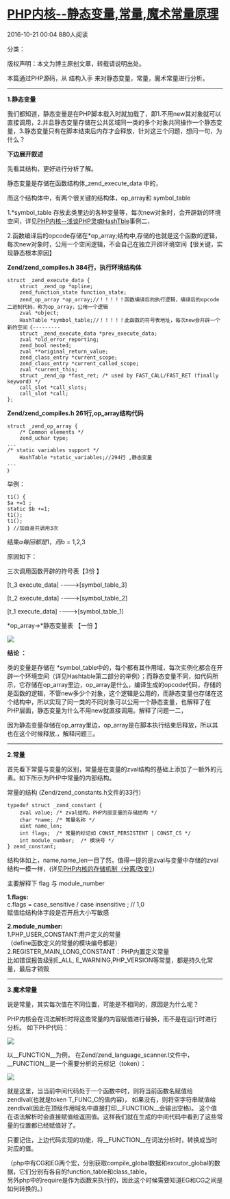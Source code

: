 #  [PHP内核--静态变量,常量,魔术常量原理][0]

 2016-10-21 00:04  880人阅读  

 分类：

版权声明：本文为博主原创文章，转载请说明出处。

本篇通过PHP源码，从 结构入手 来对静态变量，常量，魔术常量进行分析。

- - -

**1.静态变量**

我们都知道，静态变量是在PHP脚本载入时就加载了，即1.不用new其对象就可以直接调用，2.并且静态变量存储在公共区域同一类的多个对象共同操作一个静态变量，3.静态变量只有在脚本结束后内存才会释放，针对这三个问题，想问一句，为什么？

**下边展开叙述**

先看其结构，更好进行分析了解。

静态变量是存储在函数结构体_zend_execute_data 中的，

而这个结构体中，有两个很关键的结构体，op_array和 symbol_table

1.*symbol_table 存放此类里边的各种变量等，每次new对象时，会开辟新的环境空间，详见[PHP内核--浅谈PHP灵魂HashTble][5]事例二，

2.函数编译后的opcode存储在*op_array;结构中,存储的也就是这个函数的逻辑，每次new对象时，公用一个空间逻辑，不会自己在独立开辟环境空间【很关键，实现静态根本原因】

**Zend/zend_compiles.h 384行，执行环境结构体**



    struct _zend_execute_data {
        struct _zend_op *opline;
        zend_function_state function_state;
        zend_op_array *op_array;//！！！！！函数编译后的执行逻辑，编译后的opcode二进制代码，称为op_array，公用一个逻辑
        zval *object;
        HashTable *symbol_table;//！！！！！此函数的符号表地址，每次new会开辟一个新的空间《---------
        struct _zend_execute_data *prev_execute_data;
        zval *old_error_reporting;
        zend_bool nested;
        zval **original_return_value;
        zend_class_entry *current_scope;
        zend_class_entry *current_called_scope;
        zval *current_this;  
        struct _zend_op *fast_ret; /* used by FAST_CALL/FAST_RET (finally keyword) */
        call_slot *call_slots;
        call_slot *call;
    };
    
    

**Zend/zend_compiles.h 261行,op_array结构代码**   
 



    struct _zend_op_array {
        /* Common elements */
        zend_uchar type;
    ...
    /* static variables support */
        HashTable *static_variables;//294行 ,静态变量
    ...
    ｝

举例：



    t1() {
    $a +=1 ;
    static $b +=1;
    t1();
    t1();
    } //加自身共调用3次

结果$a每回都是1，而$b = 1,2,3

原因如下：

三次调用函数开辟的符号表【3份 】

[t_3 execute_data] ---->[symbol_table_3]

[t_2 execute_data] ---->[symbol_table_2]

[t_1 execute_data] ---->[symbol_table_1]

*op_array->*静态变量表 【一份 】

![][7]

**结论 ：**

类的变量是存储在 *symbol_table中的，每个都有其作用域，每次实例化都会在开辟一个环境空间（详见Hashtable第二部分的举例）；而静态变量不同，如代码所示，它存储在op_array里边，op_array是什么，编译生成的opcode代码，存储的是函数的逻辑，不管new多少个对象，这个逻辑是公用的，而静态变量也存储在这个结构中，所以实现了同一类的不同对象可以公用一个静态变量，也解释了在PHP层面，静态变量为什么不用new就直接调用。解释了问题一二，

因为静态变量存储在op_array里边，op_array是在脚本执行结束后释放，所以其也在这个时候释放.，解释问题三。

- - -

**2.常量**

首先看下常量与变量的区别，常量是在变量的zval结构的基础上添加了一额外的元素。如下所示为PHP中常量的内部结构。

常量的结构 (Zend/zend_constants.h文件的33行）



    typedef struct _zend_constant {
        zval value; /* zval结构，PHP内部变量的存储结构 */
        char *name; /* 常量名称 */
        uint name_len;  
        int flags;  /* 常量的标记如 CONST_PERSISTENT | CONST_CS */
        int module_number;  /* 模块号 */
    } zend_constant;

结构体如上，name,name_len一目了然，值得一提的是zval与变量中存储的zval结构一模一样，(详见[PHP内核的存储机制（分离/改变）][8])

主要解释下 flag 与 module_number

**1.flags:**  
c.flags = case_sensitive / case insensitive ; // 1,0  
  赋值给结构体字段是否开启大小写敏感

**2.module_number:**  
1.PHP_USER_CONSTANT:用户定义的常量  
（define函数定义的常量的模块编号都是）  
2.REGISTER_MAIN_LONG_CONSTANT：PHP内置定义常量  
比如错误报告级别E_ALL, E_WARNING,PHP_VERSION等常量，都是持久化常量，最后才销毁

- - -

**3.魔术常量**

说是常量，其实每次值在不同位置，可能是不相同的，原因是为什么呢？

PHP内核会在词法解析时将这些常量的内容赋值进行替换，而不是在运行时进行分析。 如下PHP代码：

![][9]

以__FUNCTION__为例， 在Zend/zend_language_scanner.l文件中，__FUNCTION__是一个需要分析的元标记（token）：

![][10]

就是这里，当当前中间代码处于一个函数中时，则将当前函数名赋值给zendlval(也就是token T_FUNC_C的值内容)， 如果没有，则将空字符串赋值给zendlval(因此在顶级作用域名中直接打印__FUNCTION__会输出空格)。 这个值在语法解析时会直接赋值给返回值。这样我们就在生成的中间代码中看到了这些常量的位置都已经赋值好了。

 只要记住，上边代码实现的功能，将__FUNCTION__在词法分析时，转换成当时对应的值。

（php中有CG和EG两个宏，分别获取compile_global数据和excutor_global的数据，它们分别有各自的function_table和class_table，  
另外php中的require是作为函数来执行的，因此这个时候需要知道EG和CG之间是如何转换的。）

[0]: http://blog.csdn.net/ty_hf/article/details/52878294
[5]: http://blog.csdn.net/ty_hf/article/details/52906459
[6]: #
[7]: ../img/20161020232312059.png
[8]: http://blog.csdn.net/ty_hf/article/details/51057954
[9]: ../img/20161021000103268.png
[10]: ../img/20161021000111514.png